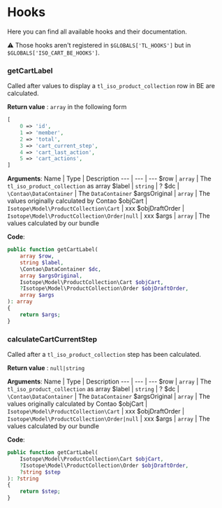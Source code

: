 Hooks
=====

Here you can find all available hooks and their documentation.

:warning: Those hooks aren't registered in `$GLOBALS['TL_HOOKS']` but in `$GLOBALS['ISO_CART_BE_HOOKS']`.

### getCartLabel

Called after values to display a `tl_iso_product_collection` row in BE are calculated.

**Return value** : `array` in the following form
```php
[
	0 => 'id',
	1 => 'member',
	2 => 'total',
	3 => 'cart_current_step',
	4 => 'cart_last_action',
	5 => 'cart_actions',
]
```

**Arguments**:
Name | Type | Description
--- | --- | ---
$row | `array` | The `tl_iso_product_collection` as array
$label | `string` | ?
$dc | `\Contao\DataContainer` | The `DataContainer`
$argsOriginal | `array` | The values originally calculated by Contao
$objCart | `Isotope\Model\ProductCollection\Cart` | xxx
$objDraftOrder | `Isotope\Model\ProductCollection\Order|null` | xxx
$args | `array` | The values calculated by our bundle

**Code**:
```php
public function getCartLabel(
	array $row, 
	string $label, 
	\Contao\DataContainer $dc, 
	array $argsOriginal, 
	Isotope\Model\ProductCollection\Cart $objCart, 
	?Isotope\Model\ProductCollection\Order $objDraftOrder, 
	array $args
): array
{
	return $args;
}
```
### calculateCartCurrentStep

Called after a `tl_iso_product_collection` step has been calculated.

**Return value** : `null|string`

**Arguments**:
Name | Type | Description
--- | --- | ---
$row | `array` | The `tl_iso_product_collection` as array
$label | `string` | ?
$dc | `\Contao\DataContainer` | The `DataContainer`
$argsOriginal | `array` | The values originally calculated by Contao
$objCart | `Isotope\Model\ProductCollection\Cart` | xxx
$objDraftOrder | `Isotope\Model\ProductCollection\Order|null` | xxx
$args | `array` | The values calculated by our bundle

**Code**:
```php
public function getCartLabel(
	Isotope\Model\ProductCollection\Cart $objCart, 
	?Isotope\Model\ProductCollection\Order $objDraftOrder,
	?string $step
): ?string
{
	return $step;
}
```